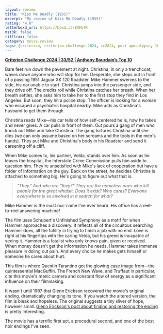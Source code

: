 ```yaml
---
layout: review
title: "Kiss Me Deadly (1955)"
excerpt: "My review of Kiss Me Deadly (1955)"
rating: "4.0"
letterboxd_url: https://boxd.it/8XFkTR
mst3k: false
rifftrax: false
category: movie-review
tags: [criterion, criterion-challenge-2024, cc2024, post-apocalypse, 1001-movies, scorsese's-85-film, film-noir]
---
```


<b><a href="https://boxd.it/qWjuA/detail" target="_blank" rel="noopener">Criterion Challenge 2024 | 33/52 | Anthony Bourdain’s Top 10</a></b>

Bare feet run down the pavement at night. Christina, in only a trenchcoat, waves down anyone who will stop for her. Desperate, she steps out in front of a passing 1951 Jaguar XK 120 Roadster. Mike Hammer swerves to the side, his car unable to start. Christina jumps into the passenger side, and they drive off. The credits roll while Christina catches her breath. When her breath settles, she asks him to take her to the first stop they find in Los Angeles. But soon, they hit a police stop. The officer is looking for a woman who escaped a psychiatric hospital nearby. Mike acts as Christina's husband to get them through.

Christina reads Mike—his car tells of how self-centered he is, how he takes and never gives. A car pulls in front of them. Out pours a gang of men who knock out Mike and take Christina. The gang tortures Christina until she dies (we can only assume based on her screams and the tools in the men's hands). They put Mike and Christina's body in his Roadster and send it careening off a cliff.

When Mike comes to, his partner, Velda, stands over him. As soon as he leaves the hospital, the Interstate Crime Commission pulls him aside to question him. They're unsatisfied with Mike's lack of cooperation but have a folder of information on the guy. Back on the street, he decides Christina is attached to something big. He's going to figure out what that is.

<blockquote><i>"They." And who are "they?" They are the nameless ones who kill people for the great whatsit. Does it exist? Who cares? Everyone everywhere is so involved in a search for what?</i></blockquote>

Mike Hammer is the most noir name I've ever heard. His office has a reel-to-reel answering machine!

The film uses Schubert's Unfinished Symphony as a motif for when Hammer approaches a discovery. It reflects all of the circuitous searching Hammer does, all the futility in trying to finish a job with no end. Love is right at his fingertips with the caring Velda, but his greed is incapable of seeing it. Hammer is a fatalist who only knows pain, given or received. When money doesn't get the information he needs, Hammer takes immense pleasure in doling out pain. And every choice he makes gets himself or someone he cares about hurt.

This film is where Quentin Tarantino got the glowing case image from—the quintessential MacGuffin. The French New Wave, and Truffaut in particular, cite this movie's manic camera and constant flow of energy as a significant influence on their filmmaking.

It wasn't until 1997 that Glenn Erickson recovered the movie's original ending, dramatically changing its tone. If you watch the altered version, the film is bleak and hopeless. The original suggests a tiny sliver of hope, however small. <a href="https://web.archive.org/web/20071010115722/http://www.imagesjournal.com/issue03/features/kmd1.htm">Glenn Erickson's post about finding and restoring the ending</a> is pretty interesting.

The movie has a terrific first act, a procedural second, and one of the best noir endings I've seen.
